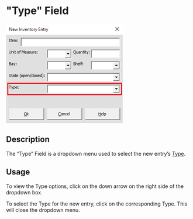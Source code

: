 # "Type" Field

![Alt text](/images/image37.png "Type Field")

## Description

The “Type” Field is a dropdown menu used to select the new entry’s [Type](13_type.md).

## Usage

To view the Type options, click on the down arrow on the right side of the dropdown box.

To select the Type for the new entry, click on the corresponding Type. This will close the dropdown menu.
